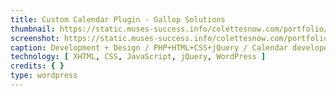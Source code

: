 ```yaml
---
title: Custom Calendar Plugin - Gallop Solutions
thumbnail: https://static.muses-success.info/colettesnow.com/portfolio/gallop/gallop-calendar.png
screenshot: https://static.muses-success.info/colettesnow.com/portfolio/gallop/gallop-calendar.png
caption: Development + Design / PHP+HTML+CSS+jQuery / Calendar developed for Gallop Solutions - had to be created in such a way that it fit in the small space allowed by the sorrounding layout and fit in with the existing functionality of the website.
technology: [ XHTML, CSS, JavaScript, jQuery, WordPress ]
credits: { }
type: wordpress
---
```

